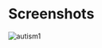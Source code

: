 # Screenshots
![autism1](https://github.com/GyanPrakash123/AutismBuddy/assets/97187444/dd4b9a7b-df90-4aee-89dd-e1d43761776b)

